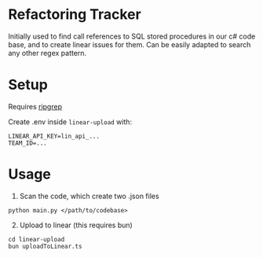 # Refactoring Tracker

Initially used to find call references to SQL stored procedures in our c# code base, and to create linear issues for them. Can be easily adapted to search any other regex pattern.

# Setup

Requires [ripgrep](https://github.com/BurntSushi/ripgrep)

Create .env inside `linear-upload` with:

```shell
LINEAR_API_KEY=lin_api_...
TEAM_ID=...
```

# Usage

1. Scan the code, which create two .json files

```
python main.py </path/to/codebase>
```

2. Upload to linear (this requires bun)

```shell
cd linear-upload
bun uploadToLinear.ts
```
